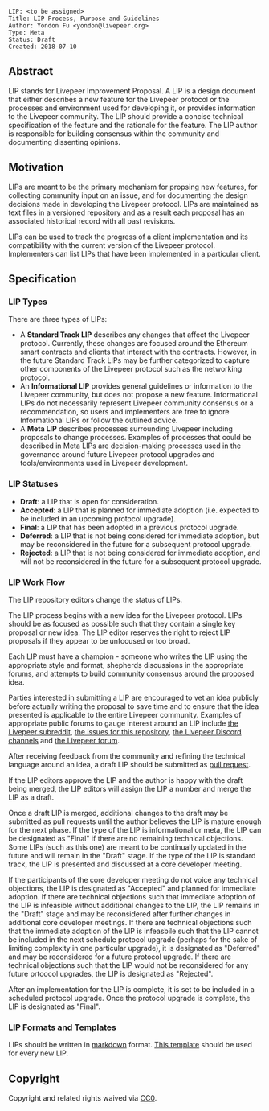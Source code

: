     LIP: <to be assigned>
    Title: LIP Process, Purpose and Guidelines
    Author: Yondon Fu <yondon@livepeer.org>
    Type: Meta
    Status: Draft
    Created: 2018-07-10

## Abstract

LIP stands for Livepeer Improvement Proposal. A LIP is a design document that either describes a new feature for the Livepeer protocol or the processes and environment used for
developing it, or provides information to the Livepeer community. The LIP should provide a concise technical specification of the feature and the rationale for the feature.
The LIP author is responsible for building consensus within the community and documenting dissenting opinions.

## Motivation

LIPs are meant to be the primary mechanism for propsing new features, for collecting community input on an issue, and for documenting the design decisions made in
developing the Livepeer protocol. LIPs are maintained as text files in a versioned repository and as a result each proposal has an associated historical record with all
past revisions.

LIPs can be used to track the progress of a client implementation and its compatibility with the current version of the Livepeer protocol. Implementers can list LIPs that
have been implemented in a particular client.

## Specification

### LIP Types

There are three types of LIPs:

- A **Standard Track LIP** describes any changes that affect the Livepeer protocol. Currently, these changes are focused around the Ethereum smart contracts and clients
that interact with the contracts. However, in the future Standard Track LIPs may be further categorized to capture other components of the Livepeer protocol such as
the networking protocol.
- An **Informational LIP** provides general guidelines or information to the Livepeer community, but does not propose a new feature. Informational LIPs do not
necessarily represent Livepeer community consensus or a recommendation, so users and implementers are free to ignore Informational LIPs or follow the outlined advice.
- A **Meta LIP** describes processes surrounding Livepeer including proposals to change processes. Examples of processes that could be described in Meta LIPs are
decision-making processes used in the governance around future Livepeer protocol upgrades and tools/environments used in Livepeer development.

### LIP Statuses

- **Draft**: a LIP that is open for consideration.
- **Accepted**: a LIP that is planned for immediate adoption (i.e. expected to be included in an upcoming protocol upgrade).
- **Final**: a LIP that has been adopted in a previous protocol upgrade.
- **Deferred**: a LIP that is not being considered for immediate adoption, but may be reconsidered in the future for a subsequent protocol upgrade.
- **Rejected**: a LIP that is not being considered for immediate adoption, and will not be reconsidered in the future for a subsequent protocol upgrade.

### LIP Work Flow

The LIP repository editors change the status of LIPs.

The LIP process begins with a new idea for the Livepeer protocol. LIPs should be as focused as possible such that they contain a single key proposal or new idea.
The LIP editor reserves the right to reject LIP proposals if they appear to be unfocused or too broad.

Each LIP must have a champion - someone who writes the LIP using the appropriate style and format, shepherds discussions in the appropriate forums, and attempts to build
community consensus around the proposed idea.

Parties interested in submitting a LIP are encouraged to vet an idea publicly before actually writing the proposal to save time and to ensure that the idea presented is
applicable to the entire Livepeer community. Examples of appropriate public forums to gauge interest around an LIP include [the Livepeer subreddit](https://www.reddit.com/r/livepeer), [the issues for this repository](https://github.com/livepeer/LIPs/issues), [the Livepeer Discord channels](https://discord.gg/7wRSUGX) and [the Livepeer forum](https://forum.livepeer.org/).

After receiving feedback from the community and refining the technical language around an idea, a draft LIP should be submitted as [pull request](https://github.com/livepeer/LIPs/pulls).

If the LIP editors approve the LIP and the author is happy with the draft being merged, the LIP editors will assign the LIP a number and merge the LIP as a draft.

Once a draft LIP is merged, additional changes to the draft may be submitted as pull requests until the author believes the LIP is mature enough for the next phase.
If the type of the LIP is informational or meta, the LIP can be designated as "Final" if there are no remaining technical objections. Some LIPs (such as this one) are meant to be
continually updated in the future and will remain in the "Draft" stage. If the type of the LIP is standard track, the LIP is presented and discussed at a core developer meeting.

If the participants of the core developer meeting do not voice any technical objections, the LIP is designated as "Accepted" and planned for immediate adoption. If there
are technical objections such that immediate adoption of the LIP is infeasible without additional changes to the LIP, the LIP remains in the "Draft" stage and may be
reconsidered after further changes in additional core developer meetings. If there are technical objections such that the immediate adoption of the LIP is infeasbile
such that the LIP cannot be included in the next schedule protocol upgrade (perhaps for the sake of limiting complexity in one particular upgrade), it is designated
as "Deferred" and may be reconsidered for a future protocol upgrade. If there are technical objections such that the LIP would not be reconsidered for any
future prtoocol upgrades, the LIP is designated as "Rejected".

After an implementation for the LIP is complete, it is set to be included in a scheduled protocol upgrade. Once the protocol upgrade is complete, the LIP is designated as
"Final".

### LIP Formats and Templates

LIPs should be written in [markdown](https://github.com/adam-p/markdown-here/wiki/Markdown-Cheatsheet) format. [This template](LIP-X.md) should be used for every
new LIP.

## Copyright

Copyright and related rights waived via [CC0](https://creativecommons.org/publicdomain/zero/1.0/).
